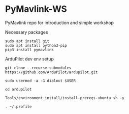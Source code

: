 # PyMavlink-WS
PyMavlink repo for introduction and simple workshop

Necessary packages
```
sudo apt install git
sudo apt install python3-pip
pip3 install pymavlink
```

ArduPilot dev env setup
```
git clone --recurse-submodules https://github.com/ArduPilot/ardupilot.git

sudo usermod -a -G dialout $USER

cd ardupilot

Tools/environment_install/install-prereqs-ubuntu.sh -y

. ~/.profile
```
